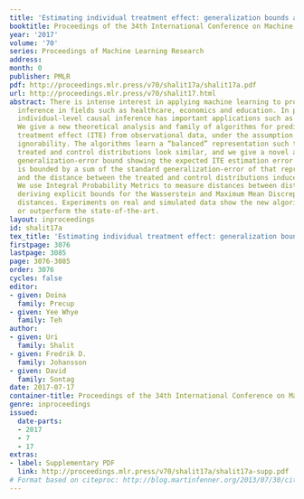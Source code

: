```yaml
---
title: 'Estimating individual treatment effect: generalization bounds and algorithms'
booktitle: Proceedings of the 34th International Conference on Machine Learning
year: '2017'
volume: '70'
series: Proceedings of Machine Learning Research
address: 
month: 0
publisher: PMLR
pdf: http://proceedings.mlr.press/v70/shalit17a/shalit17a.pdf
url: http://proceedings.mlr.press/v70/shalit17.html
abstract: There is intense interest in applying machine learning to problems of causal
  inference in fields such as healthcare, economics and education. In particular,
  individual-level causal inference has important applications such as precision medicine.
  We give a new theoretical analysis and family of algorithms for predicting individual
  treatment effect (ITE) from observational data, under the assumption known as strong
  ignorability. The algorithms learn a “balanced” representation such that the induced
  treated and control distributions look similar, and we give a novel and intuitive
  generalization-error bound showing the expected ITE estimation error of a representation
  is bounded by a sum of the standard generalization-error of that representation
  and the distance between the treated and control distributions induced by the representation.
  We use Integral Probability Metrics to measure distances between distributions,
  deriving explicit bounds for the Wasserstein and Maximum Mean Discrepancy (MMD)
  distances. Experiments on real and simulated data show the new algorithms match
  or outperform the state-of-the-art.
layout: inproceedings
id: shalit17a
tex_title: 'Estimating individual treatment effect: generalization bounds and algorithms'
firstpage: 3076
lastpage: 3085
page: 3076-3085
order: 3076
cycles: false
editor:
- given: Doina
  family: Precup
- given: Yee Whye
  family: Teh
author:
- given: Uri
  family: Shalit
- given: Fredrik D.
  family: Johansson
- given: David
  family: Sontag
date: 2017-07-17
container-title: Proceedings of the 34th International Conference on Machine Learning
genre: inproceedings
issued:
  date-parts:
  - 2017
  - 7
  - 17
extras:
- label: Supplementary PDF
  link: http://proceedings.mlr.press/v70/shalit17a/shalit17a-supp.pdf
# Format based on citeproc: http://blog.martinfenner.org/2013/07/30/citeproc-yaml-for-bibliographies/
---
```

